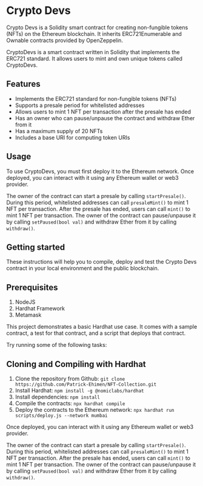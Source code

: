 # Crypto Devs

Crypto Devs is a Solidity smart contract for creating non-fungible tokens (NFTs) on the Ethereum blockchain. It inherits ERC721Enumerable and Ownable contracts provided by OpenZeppelin.

CryptoDevs is a smart contract written in Solidity that implements the ERC721 standard. It allows users to mint and own unique tokens called CryptoDevs.

## Features

- Implements the ERC721 standard for non-fungible tokens (NFTs)
- Supports a presale period for whitelisted addresses
- Allows users to mint 1 NFT per transaction after the presale has ended
- Has an owner who can pause/unpause the contract and withdraw Ether from it
- Has a maximum supply of 20 NFTs
- Includes a base URI for computing token URIs

## Usage

To use CryptoDevs, you must first deploy it to the Ethereum network. Once deployed, you can interact with it using any Ethereum wallet or web3 provider.

The owner of the contract can start a presale by calling `startPresale()`. During this period, whitelisted addresses can call `presaleMint()` to mint 1 NFT per transaction. After the presale has ended, users can call `mint()` to mint 1 NFT per transaction.
The owner of the contract can pause/unpause it by calling `setPaused(bool val)` and withdraw Ether from it by calling `withdraw()`.

## Getting started

These instructions will help you to compile, deploy and test the Crypto Devs contract in your local environment and the public blockchain.

## Prerequisites

1. NodeJS
2. Hardhat Framework
3. Metamask

This project demonstrates a basic Hardhat use case. It comes with a sample contract, a test for that contract, and a script that deploys that contract.

Try running some of the following tasks:

## Cloning and Compiling with Hardhat

1. Clone the repository from Github: `git clone https://github.com/Patrick-Ehimen/NFT-Collection.git`
2. Install Hardhat: `npm install -g @nomiclabs/hardhat`
3. Install dependencies: `npm install`
4. Compile the contracts: `npx hardhat compile`
5. Deploy the contracts to the Ethereum network: `npx hardhat run scripts/deploy.js --network mumbai`

Once deployed, you can interact with it using any Ethereum wallet or web3 provider.

The owner of the contract can start a presale by calling `startPresale()`. During this period, whitelisted addresses can call `presaleMint()` to mint 1 NFT per transaction. After the presale has ended, users can call `mint()` to mint 1 NFT per transaction.
The owner of the contract can pause/unpause it by calling `setPaused(bool val)` and withdraw Ether from it by calling `withdraw()`.
